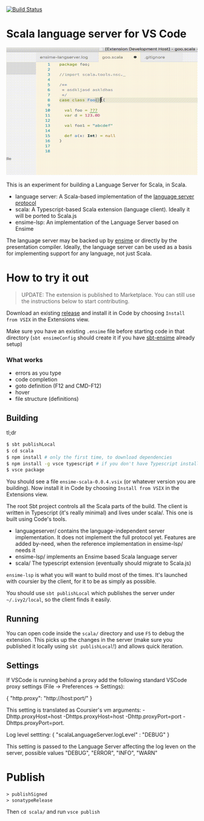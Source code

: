 [![Build Status](https://travis-ci.org/dragos/dragos-vscode-scala.svg?branch=master)](https://travis-ci.org/dragos/dragos-vscode-scala)

# Scala language server for VS Code

![demo](code.gif "Demo")


This is an experiment for building a Language Server for Scala, in Scala.

- language server: A Scala-based implementation of the [language server protocol](https://github.com/Microsoft/language-server-protocol/blob/master/protocol.md)
- scala: A Typescript-based Scala extension (language client). Ideally it will be ported to Scala.js
- ensime-lsp: An implementation of the Language Server based on Ensime

The language server may be backed up by [ensime](http://ensime.github.io/) or directly by the presentation compiler. Ideally, the language server can be used as a basis for implementing support for any language, not just Scala.

# How to try it out

> UPDATE: The extension is published to Marketplace. You can still use the instructions below to start contributing.

Download an existing [release](https://github.com/dragos/dragos-vscode-scala/releases) and install it in Code by choosing `Install from VSIX` in the Extensions view.

Make sure you have an existing `.ensime` file before starting code in that directory (`sbt ensimeConfig` should create it if you have [sbt-ensime](https://github.com/ensime/ensime-sbt) already setup)

### What works

- errors as you type
- code completion
- goto definition (F12 and CMD-F12)
- hover
- file structure (definitions)

## Building

tl;dr

```bash
$ sbt publishLocal
$ cd scala
$ npm install # only the first time, to download dependencies
$ npm install -g vsce typescript # if you don't have Typescript installed globally
$ vsce package
```

You should see a file `ensime-scala-0.0.4.vsix` (or whatever version you are building). Now install it in Code by choosing `Install from VSIX` in the Extensions view.


The root Sbt project controls all the Scala parts of the build. The client is written in Typescript (it's really minimal) and lives under scala/. This one is built using Code's tools.

- languageserver/ contains the language-independent server implementation. It does not implement the full protocol yet. Features are added by-need, when the reference implementation in ensime-lsp/ needs it
- ensime-lsp/ implements an Ensime based Scala language server
- scala/ The typescript extension (eventually should migrate to Scala.js)

`ensime-lsp` is what you will want to build most of the times. It's launched with coursier by the client, for it to be as simply as possible.

You should use `sbt publishLocal` which publishes the server under `~/.ivy2/local`, so the client finds it easily.

## Running

You can open code inside the `scala/` directory and use `F5` to debug the extension. This picks up the changes in the server (make sure you published it locally using `sbt publishLocal`!) and allows quick iteration.

## Settings

If VSCode is running behind a proxy add the following standard VSCode proxy settings (File -> Preferences -> Settings):

{
    "http.proxy": "http://host:port/"
}

This setting is translated as Coursier's vm arguments: -Dhttp.proxyHost=host -Dhttps.proxyHost=host -Dhttp.proxyPort=port -Dhttps.proxyPort=port.

Log level settting:
{
    "scalaLanguageServer.logLevel" : "DEBUG"
}

This setting is passed to the Language Server affecting the log leven on the server, possible values "DEBUG", "ERROR", "INFO", "WARN"


# Publish

```
> publishSigned
> sonatypeRelease
```

Then `cd scala/` and run `vsce publish`
